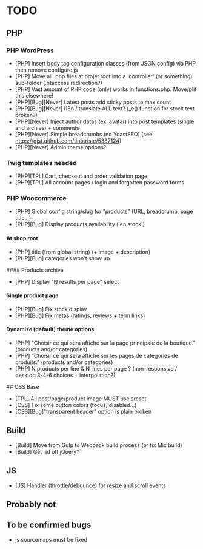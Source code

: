 # TODO

## PHP

### PHP WordPress

* [PHP] Insert body tag configuration classes (from JSON config) via PHP, then remove configure.js
* [PHP] Move all .php files at projet root into a 'controller' (or something) sub-folder (.htaccess redirection?)
* [PHP] Vast amount of PHP code (only) works in functions.php. Move/plit this elsewhere!
* [PHP][Bug][Never] Latest posts add sticky posts to max count
* [PHP][Bug][Never] i18n / translate ALL text? (_e() function for stock text broken?)
* [PHP][Never] Inject author datas (ex: avatar) into post templates (single and archive) + comments
* [PHP][Never] Simple breadcrumbs (no YoastSEO) (see: https://gist.github.com/tinotriste/5387124)
* [PHP][Never] Admin theme options?

### Twig templates needed

* [PHP][TPL] Cart, checkout and order validation page
* [PHP][TPL] All account pages / login and forgotten password forms

### PHP Woocommerce

* [PHP] Global config string/slug for "products" (URL, breadcrumb, page title...)
* [PHP][Bug] Display products availability ('en stock')

#### At shop root

* [PHP] title (from global string) (+ image + description)
* [PHP][Bug] categories won't show up

#### Products archive

* [PHP] Display "N results per page" select

#### Single product page

* [PHP][Bug] Fix stock display
* [PHP][Bug] Fix metas (ratings, reviews + term links)

#### Dynamize (default) theme options

* [PHP] "Choisir ce qui sera affiché sur la page principale de la boutique." (products and/or categories)
* [PHP] "Choisir ce qui sera affiché sur les pages de catégories de produits." (products and/or categories)
* [PHP] N products per line & N lines per page ? (non-responsive / desktop 3-4-6 choices + interpolation?)

## CSS Base

* [TPL] All post/page/product image MUST use srcset
* [CSS] Fix some button colors (focus, disabled...)
* [CSS][Bug]"transparent header" option is plain broken

## Build

* [Build] Move from Gulp to Webpack build process (or fix Mix build)
* [Build] Get rid off jQuery?

## JS

* [JS] Handler (throttle/debounce) for resize and scroll events

## Probably not


## To be confirmed bugs

* js sourcemaps must be fixed
